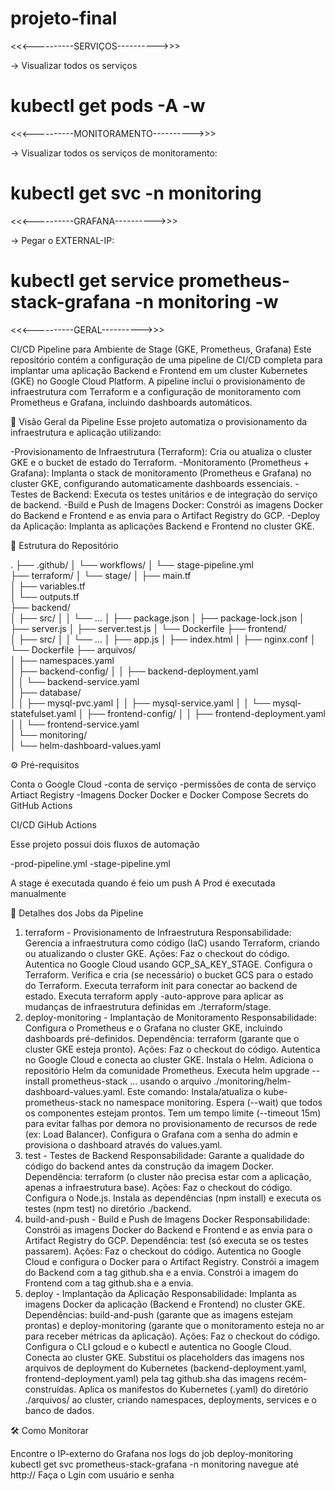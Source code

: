 # projeto-final

<<<----------SERVIÇOS---------->>>

-> Visualizar todos os serviços
# kubectl get pods -A -w

<<<----------MONITORAMENTO---------->>>

-> Visualizar todos os serviços de monitoramento:
# kubectl get svc -n monitoring

<<<----------GRAFANA---------->>>

-> Pegar o EXTERNAL-IP:
# kubectl get service prometheus-stack-grafana -n monitoring -w 

<<<----------GERAL---------->>>

CI/CD Pipeline para Ambiente de Stage (GKE, Prometheus, Grafana)
Este repositório contém a configuração de uma pipeline de CI/CD completa para implantar uma aplicação Backend e Frontend em um cluster Kubernetes (GKE) no Google Cloud Platform. A pipeline inclui o provisionamento de infraestrutura com Terraform e a configuração de monitoramento com Prometheus e Grafana, incluindo dashboards automáticos.

🚀 Visão Geral da Pipeline
Esse projeto automatiza o provisionamento da infraestrutura e aplicação utilizando:

 -Provisionamento de Infraestrutura (Terraform): Cria ou atualiza o cluster GKE e o bucket de estado do Terraform.
 -Monitoramento (Prometheus + Grafana): Implanta o stack de monitoramento (Prometheus e Grafana) no cluster GKE, configurando automaticamente dashboards essenciais.
 -Testes de Backend: Executa os testes unitários e de integração do serviço de backend.
 -Build e Push de Imagens Docker: Constrói as imagens Docker do Backend e Frontend e as envia para o Artifact Registry do GCP.
 -Deploy da Aplicação: Implanta as aplicações Backend e Frontend no cluster GKE.

📂 Estrutura do Repositório

.
├── .github/
│   └── workflows/
│       └── stage-pipeline.yml          
├── terraform/
│   └── stage/
│       ├── main.tf                      
│       ├── variables.tf           
│       └── outputs.tf                 
├── backend/                           
│   ├── src/
│   │   └── ...
│   ├── package.json
│   ├── package-lock.json
│   ├── server.js
│   ├── server.test.js
│   └── Dockerfile
├── frontend/                         
│   ├── src/
│   │   └── ...
│   ├── app.js
│   ├── index.html
│   ├── nginx.conf
│   └── Dockerfile
├── arquivos/                           
│   ├── namespaces.yaml                
│   ├── backend-config/
│   │   ├── backend-deployment.yaml      
│   │   └── backend-service.yaml         
│   ├── database/                       
│   │   ├── mysql-pvc.yaml
│   │   ├── mysql-service.yaml
│   │   └── mysql-statefulset.yaml
│   ├── frontend-config/
│   │   ├── frontend-deployment.yaml     
│   │   └── frontend-service.yaml        
│   └── monitoring/                      
│       └── helm-dashboard-values.yaml  

⚙️ Pré-requisitos

Conta o Google Cloud 
 -conta de serviço
 -permissões de conta de serviço
Artiact Registry
 -Imagens Docker
Docker e Docker Compose
Secrets do GitHub Actions

CI/CD GiHub Actions

Esse projeto possui dois fluxos de automação

 -prod-pipeline.yml
 -stage-pipeline.yml

A stage é executada quando é feio um push
A Prod é executada manualmente


🚀 Detalhes dos Jobs da Pipeline
1. terraform - Provisionamento de Infraestrutura
Responsabilidade: Gerencia a infraestrutura como código (IaC) usando Terraform, criando ou atualizando o cluster GKE.
Ações:
Faz o checkout do código.
Autentica no Google Cloud usando GCP_SA_KEY_STAGE.
Configura o Terraform.
Verifica e cria (se necessário) o bucket GCS para o estado do Terraform.
Executa terraform init para conectar ao backend de estado.
Executa terraform apply -auto-approve para aplicar as mudanças de infraestrutura definidas em ./terraform/stage.
2. deploy-monitoring - Implantação de Monitoramento
Responsabilidade: Configura o Prometheus e o Grafana no cluster GKE, incluindo dashboards pré-definidos.
Dependência: terraform (garante que o cluster GKE esteja pronto).
Ações:
Faz o checkout do código.
Autentica no Google Cloud e conecta ao cluster GKE.
Instala o Helm.
Adiciona o repositório Helm da comunidade Prometheus.
Executa helm upgrade --install prometheus-stack ... usando o arquivo ./monitoring/helm-dashboard-values.yaml. Este comando:
Instala/atualiza o kube-prometheus-stack no namespace monitoring.
Espera (--wait) que todos os componentes estejam prontos.
Tem um tempo limite (--timeout 15m) para evitar falhas por demora no provisionamento de recursos de rede (ex: Load Balancer).
Configura o Grafana com a senha do admin e provisiona o dashboard através do values.yaml.
3. test - Testes de Backend
Responsabilidade: Garante a qualidade do código do backend antes da construção da imagem Docker.
Dependência: terraform (o cluster não precisa estar com a aplicação, apenas a infraestrutura base).
Ações:
Faz o checkout do código.
Configura o Node.js.
Instala as dependências (npm install) e executa os testes (npm test) no diretório ./backend.
4. build-and-push - Build e Push de Imagens Docker
Responsabilidade: Constrói as imagens Docker do Backend e Frontend e as envia para o Artifact Registry do GCP.
Dependência: test (só executa se os testes passarem).
Ações:
Faz o checkout do código.
Autentica no Google Cloud e configura o Docker para o Artifact Registry.
Constrói a imagem do Backend com a tag github.sha e a envia.
Constrói a imagem do Frontend com a tag github.sha e a envia.
5. deploy - Implantação da Aplicação
Responsabilidade: Implanta as imagens Docker da aplicação (Backend e Frontend) no cluster GKE.
Dependências: build-and-push (garante que as imagens estejam prontas) e deploy-monitoring (garante que o monitoramento esteja no ar para receber métricas da aplicação).
Ações:
Faz o checkout do código.
Configura o CLI gcloud e o kubectl e autentica no Google Cloud.
Conecta ao cluster GKE.
Substitui os placeholders das imagens nos arquivos de deployment do Kubernetes (backend-deployment.yaml, frontend-deployment.yaml) pela tag github.sha das imagens recém-construídas.
Aplica os manifestos do Kubernetes (.yaml) do diretório ./arquivos/ ao cluster, criando namespaces, deployments, services e o banco de dados.

🛠️ Como Monitorar

Encontre o IP-externo do Grafana nos logs do job deploy-monitoring 
kubectl get svc prometheus-stack-grafana -n monitoring
navegue até http://<IP-externo>
Faça o Lgin com usuário e senha